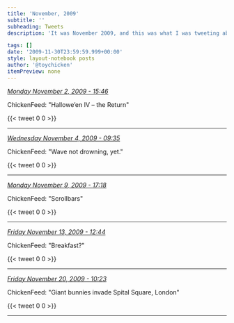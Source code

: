 ```yaml
---
title: 'November, 2009'
subtitle: ''
subheading: Tweets
description: 'It was November 2009, and this was what I was tweeting about...'

tags: []
date: '2009-11-30T23:59:59.999+00:00'
style: layout-notebook posts
author: '@toychicken'
itemPreview: none
---
```


<p><a id="5365713646" href="#5365713646"><em title="2009-11-02T15:46:25.000+00:00">Monday November 2, 2009 - 15:46</em></a></p>
      
ChickenFeed: "Hallowe&#8217;en IV &#8211; the Return" 

{{< tweet 0 0 >}}

---

<p><a id="5416487543" href="#5416487543"><em title="2009-11-04T09:35:53.000+00:00">Wednesday November 4, 2009 - 09:35</em></a></p>
      
ChickenFeed: "Wave not drowning, yet." 

{{< tweet 0 0 >}}

---

<p><a id="5563633933" href="#5563633933"><em title="2009-11-09T17:18:52.000+00:00">Monday November 9, 2009 - 17:18</em></a></p>
      
ChickenFeed: "Scrollbars" 

{{< tweet 0 0 >}}

---

<p><a id="5678411842" href="#5678411842"><em title="2009-11-13T12:44:30.000+00:00">Friday November 13, 2009 - 12:44</em></a></p>
      
ChickenFeed: "Breakfast?" 

{{< tweet 0 0 >}}

---

<p><a id="5885628062" href="#5885628062"><em title="2009-11-20T10:23:06.000+00:00">Friday November 20, 2009 - 10:23</em></a></p>
      
ChickenFeed: "Giant bunnies invade Spital Square, London" 

{{< tweet 0 0 >}}

---
